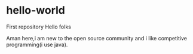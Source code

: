 # hello-world
First repository
Hello folks 

Aman here,i am new to the open source community and i like 
competitive programming(i use java).

